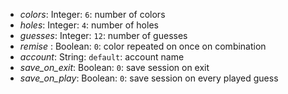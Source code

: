 - *colors*: Integer: `6`: number of colors
- *holes*: Integer: `4`: number of holes
- *guesses*: Integer: `12`: number of guesses
- *remise* : Boolean: `0`: color repeated on once on combination
- *account*: String: `default`: account name
- *save_on_exit*: Boolean: `0`: save session on exit
- *save_on_play*: Boolean: `0`: save session on every played guess
